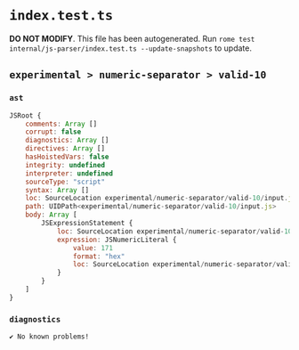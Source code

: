 # `index.test.ts`

**DO NOT MODIFY**. This file has been autogenerated. Run `rome test internal/js-parser/index.test.ts --update-snapshots` to update.

## `experimental > numeric-separator > valid-10`

### `ast`

```javascript
JSRoot {
	comments: Array []
	corrupt: false
	diagnostics: Array []
	directives: Array []
	hasHoistedVars: false
	integrity: undefined
	interpreter: undefined
	sourceType: "script"
	syntax: Array []
	loc: SourceLocation experimental/numeric-separator/valid-10/input.js 1:0-1:5
	path: UIDPath<experimental/numeric-separator/valid-10/input.js>
	body: Array [
		JSExpressionStatement {
			loc: SourceLocation experimental/numeric-separator/valid-10/input.js 1:0-1:5
			expression: JSNumericLiteral {
				value: 171
				format: "hex"
				loc: SourceLocation experimental/numeric-separator/valid-10/input.js 1:0-1:5
			}
		}
	]
}
```

### `diagnostics`

```
✔ No known problems!

```
